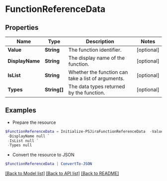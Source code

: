 # FunctionReferenceData
## Properties

Name | Type | Description | Notes
------------ | ------------- | ------------- | -------------
**Value** | **String** | The function identifier. | [optional] 
**DisplayName** | **String** | The display name of the function. | [optional] 
**IsList** | **String** | Whether the function can take a list of arguments. | [optional] 
**Types** | **String[]** | The data types returned by the function. | [optional] 

## Examples

- Prepare the resource
```powershell
$FunctionReferenceData = Initialize-PSJiraFunctionReferenceData  -Value null `
 -DisplayName null `
 -IsList null `
 -Types null
```

- Convert the resource to JSON
```powershell
$FunctionReferenceData | ConvertTo-JSON
```

[[Back to Model list]](../README.md#documentation-for-models) [[Back to API list]](../README.md#documentation-for-api-endpoints) [[Back to README]](../README.md)


